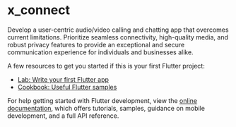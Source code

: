 # x_connect

Develop a user-centric audio/video calling and chatting app that overcomes current limitations. Prioritize seamless connectivity, high-quality media, and robust privacy features to provide an exceptional and secure communication experience for individuals and businesses alike.

A few resources to get you started if this is your first Flutter project:

- [Lab: Write your first Flutter app](https://docs.flutter.dev/get-started/codelab)
- [Cookbook: Useful Flutter samples](https://docs.flutter.dev/cookbook)

For help getting started with Flutter development, view the
[online documentation](https://docs.flutter.dev/), which offers tutorials,
samples, guidance on mobile development, and a full API reference.
